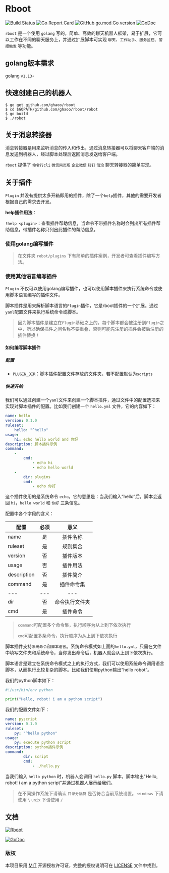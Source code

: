 
# Rboot 

[![Build Status](https://app.travis-ci.com/ghaoo/rboot.svg?branch=master)](https://app.travis-ci.com/ghaoo/rboot) [![Go Report Card](https://goreportcard.com/badge/github.com/ghaoo/rboot)](https://goreportcard.com/report/github.com/ghaoo/rboot) [![GitHub go.mod Go version](https://img.shields.io/github/go-mod/go-version/ghaoo/rboot?color=%2B&style=flat-square)](https://golang.org/) [![GoDoc](http://godoc.org/github.com/ghaoo/rboot?status.svg)](http://godoc.org/github.com/ghaoo/rboot)


`rboot` 是一个使用 `golang` 写的，简单、高效的聊天机器人框架，易于扩展，它可以工作在不同的聊天服务上，并通过扩展脚本可实现 `聊天`、`工作助手`、`服务监控`、`警报触发` 等功能。

## golang版本需求

golang `v1.13+`

## 快速创建自己的机器人

```shell script
$ go get github.com/ghaoo/rboot
$ cd $GOPATH/github.com/ghaoo/rboot/robot
$ go build
$ ./robot
```

## 关于消息转接器

消息转接器是用来监听消息的传入和传出，通过消息转接器可以将聊天客户端的消息发送到机器人，经过脚本处理后返回消息发送给客户端。

`rboot` 提供了 `命令行cli` `微信网页版` `企业微信` `钉钉` `倍洽` 聊天转接器的简单实现。

## 关于插件

`Plugin` 并没有提供太多开箱即用的插件，除了一个`help`插件，其他的需要开发者根据自己的需求去开发。

**help插件用法**：

`!help <plugin>`：查看插件帮助信息，当命令不带插件名称时会列出所有插件帮助信息，带插件名称只列出此插件的帮助信息。

### 使用golang编写插件

> 在文件夹 `robot/plugins` 下有简单的插件案例，开发者可查看插件编写方法。

### 使用其他语言编写插件

`Plugin` 不仅可以使用golang编写插件，也可以使用脚本插件来执行系统命令或使用脚本语言编写的插件文件。

脚本插件是用来解析脚本语言的`Plugin`插件，它是rboot插件的一个扩展。通过`yaml`配置文件来执行系统命令或脚本。

> 因为脚本插件是建立在`Plugin`基础之上的，每个脚本都会被注册到`Plugin`之中，所以确保插件之间名称不要重叠，否则可能先注册的插件会被后注册的插件替换！

#### 如何编写脚本插件

##### 配置

- `PLUGIN_DIR`：脚本插件配置文件存放的文件夹，若不配置默认为`scripts`

##### 快速开始

我们可以通过创建一个`yaml`文件来创建一个脚本插件，通过文件中的配置选项来实现对脚本插件的配置。比如我们创建一个 `hello.yml` 文件，它的内容如下：

```yaml
name: hello
version: 0.1.0
ruleset:
    hello: "^hello"
usage:
    hi: echo hello world and 你好
description: 脚本插件示例
command:
    -
        cmd:
            - echo hi
            - echo hello world
    -
        dir: plugins
        cmd:
            - echo 你好
```

这个插件使用的是系统命令 `echo`。它的意思是：当我们输入“hello”后，脚本会返回 `hi`，`hello world` 和 `你好` 三条信息。

配置中各个字段的含义：

配置|必须|意义
---|:---:|:---:
name|是|插件名称 
ruleset|是|规则集合
version|否|插件版本
usage|否|插件用法
description|否|插件简介
command|是|插件命令集
---|---|---
dir|否|命令执行文件夹
cmd|是|插件命令

> `command`可配置多个命令集，执行顺序为从上到下依次执行
>
> `cmd`可配置多条命令，执行顺序为从上到下依次执行

脚本插件支持`系统命令`和`脚本语言`。系统命令模式如上面的`hello.yml`，只需在文件中填写文件夹和系统命令，当你发出命令后，机器人就会从上到下依次执行。

脚本语言是建立在系统命令模式之上的执行方式，我们可以使用系统命令调用语言脚本，从而执行比较复杂的脚本。比如我们使用python输出“hello robot”。

我们的python脚本如下：

```python
#!/usr/bin/env python

print("Hello, robot! i am a python script")
```

我们的配置文件如下：

```yaml
name: pyscript
version: 0.1.0
ruleset:
    py: "^hello python"
usage:
    py: execute python script
description: python插件示例
command:
        dir: script
        cmd:
            - ./hello.py
```

当我们输入 `hello python` 时，机器人会调用 `hello.py` 脚本，脚本输出"Hello, robot! i am a python script"并通过机器人展示给我们。

> 在不同操作系统下请确认 `目录分隔符` 是否符合当前系统设置。
> `windows` 下请使用 `\`
> `unix` 下请使用 `/`

## 文档

[![Rboot](https://img.shields.io/badge/%E4%B8%AD%E6%96%87%E6%96%87%E6%A1%A3-rboot1.2.0-green)](https://www.kancloud.cn/ghaoo/rboot/1476883)

[![GoDoc](http://godoc.org/github.com/ghaoo/rboot?status.svg)](http://godoc.org/github.com/ghaoo/rboot)

### 版权

本项目采用 [MIT](https://opensource.org/licenses/MIT) 开源授权许可证，完整的授权说明可在 [LICENSE](LICENSE) 文件中找到。




